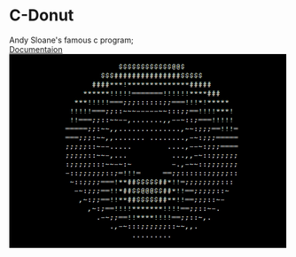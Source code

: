# C-Donut
Andy Sloane's famous c program;<br>
<a href="https://www.a1k0n.net/2011/07/20/donut-math.html">Documentaion</a>
![](output.gif)
